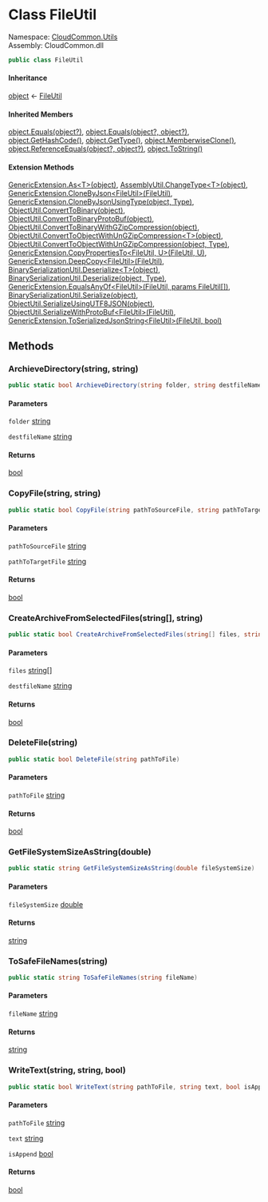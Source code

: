 #  Class FileUtil

Namespace: [CloudCommon.Utils](CloudCommon.Utils.md)  
Assembly: CloudCommon.dll  

```csharp
public class FileUtil
```

#### Inheritance

[object](https://learn.microsoft.com/dotnet/api/system.object) ← 
[FileUtil](CloudCommon.Utils.FileUtil.md)

#### Inherited Members

[object.Equals\(object?\)](https://learn.microsoft.com/dotnet/api/system.object.equals\#system\-object\-equals\(system\-object\)), 
[object.Equals\(object?, object?\)](https://learn.microsoft.com/dotnet/api/system.object.equals\#system\-object\-equals\(system\-object\-system\-object\)), 
[object.GetHashCode\(\)](https://learn.microsoft.com/dotnet/api/system.object.gethashcode), 
[object.GetType\(\)](https://learn.microsoft.com/dotnet/api/system.object.gettype), 
[object.MemberwiseClone\(\)](https://learn.microsoft.com/dotnet/api/system.object.memberwiseclone), 
[object.ReferenceEquals\(object?, object?\)](https://learn.microsoft.com/dotnet/api/system.object.referenceequals), 
[object.ToString\(\)](https://learn.microsoft.com/dotnet/api/system.object.tostring)

#### Extension Methods

[GenericExtension.As<T\>\(object\)](CloudCommon.Extensions.GenericExtension.md\#CloudCommon\_Extensions\_GenericExtension\_As\_\_1\_System\_Object\_), 
[AssemblyUtil.ChangeType<T\>\(object\)](CloudCommon.Utils.AssemblyUtil.md\#CloudCommon\_Utils\_AssemblyUtil\_ChangeType\_\_1\_System\_Object\_), 
[GenericExtension.CloneByJson<FileUtil\>\(FileUtil\)](CloudCommon.Extensions.GenericExtension.md\#CloudCommon\_Extensions\_GenericExtension\_CloneByJson\_\_1\_\_\_0\_), 
[GenericExtension.CloneByJsonUsingType\(object, Type\)](CloudCommon.Extensions.GenericExtension.md\#CloudCommon\_Extensions\_GenericExtension\_CloneByJsonUsingType\_System\_Object\_System\_Type\_), 
[ObjectUtil.ConvertToBinary\(object\)](CloudCommon.Utils.ObjectUtil.md\#CloudCommon\_Utils\_ObjectUtil\_ConvertToBinary\_System\_Object\_), 
[ObjectUtil.ConvertToBinaryProtoBuf\(object\)](CloudCommon.Utils.ObjectUtil.md\#CloudCommon\_Utils\_ObjectUtil\_ConvertToBinaryProtoBuf\_System\_Object\_), 
[ObjectUtil.ConvertToBinaryWithGZipCompression\(object\)](CloudCommon.Utils.ObjectUtil.md\#CloudCommon\_Utils\_ObjectUtil\_ConvertToBinaryWithGZipCompression\_System\_Object\_), 
[ObjectUtil.ConvertToObjectWithUnGZipCompression<T\>\(object\)](CloudCommon.Utils.ObjectUtil.md\#CloudCommon\_Utils\_ObjectUtil\_ConvertToObjectWithUnGZipCompression\_\_1\_System\_Object\_), 
[ObjectUtil.ConvertToObjectWithUnGZipCompression\(object, Type\)](CloudCommon.Utils.ObjectUtil.md\#CloudCommon\_Utils\_ObjectUtil\_ConvertToObjectWithUnGZipCompression\_System\_Object\_System\_Type\_), 
[GenericExtension.CopyPropertiesTo<FileUtil, U\>\(FileUtil, U\)](CloudCommon.Extensions.GenericExtension.md\#CloudCommon\_Extensions\_GenericExtension\_CopyPropertiesTo\_\_2\_\_\_0\_\_\_1\_), 
[GenericExtension.DeepCopy<FileUtil\>\(FileUtil\)](CloudCommon.Extensions.GenericExtension.md\#CloudCommon\_Extensions\_GenericExtension\_DeepCopy\_\_1\_\_\_0\_), 
[BinarySerializationUtil.Deserialize<T\>\(object\)](CloudCommon.Utils.BinarySerializationUtil.md\#CloudCommon\_Utils\_BinarySerializationUtil\_Deserialize\_\_1\_System\_Object\_), 
[BinarySerializationUtil.Deserialize\(object, Type\)](CloudCommon.Utils.BinarySerializationUtil.md\#CloudCommon\_Utils\_BinarySerializationUtil\_Deserialize\_System\_Object\_System\_Type\_), 
[GenericExtension.EqualsAnyOf<FileUtil\>\(FileUtil, params FileUtil\[\]\)](CloudCommon.Extensions.GenericExtension.md\#CloudCommon\_Extensions\_GenericExtension\_EqualsAnyOf\_\_1\_\_\_0\_\_\_0\_\_\_), 
[BinarySerializationUtil.Serialize\(object\)](CloudCommon.Utils.BinarySerializationUtil.md\#CloudCommon\_Utils\_BinarySerializationUtil\_Serialize\_System\_Object\_), 
[ObjectUtil.SerializeUsingUTF8JSON\(object\)](CloudCommon.Utils.ObjectUtil.md\#CloudCommon\_Utils\_ObjectUtil\_SerializeUsingUTF8JSON\_System\_Object\_), 
[ObjectUtil.SerializeWithProtoBuf<FileUtil\>\(FileUtil\)](CloudCommon.Utils.ObjectUtil.md\#CloudCommon\_Utils\_ObjectUtil\_SerializeWithProtoBuf\_\_1\_\_\_0\_), 
[GenericExtension.ToSerializedJsonString<FileUtil\>\(FileUtil, bool\)](CloudCommon.Extensions.GenericExtension.md\#CloudCommon\_Extensions\_GenericExtension\_ToSerializedJsonString\_\_1\_\_\_0\_System\_Boolean\_)

## Methods

###  ArchieveDirectory\(string, string\)

```csharp
public static bool ArchieveDirectory(string folder, string destfileName)
```

#### Parameters

`folder` [string](https://learn.microsoft.com/dotnet/api/system.string)

`destfileName` [string](https://learn.microsoft.com/dotnet/api/system.string)

#### Returns

 [bool](https://learn.microsoft.com/dotnet/api/system.boolean)

###  CopyFile\(string, string\)

```csharp
public static bool CopyFile(string pathToSourceFile, string pathToTargetFile)
```

#### Parameters

`pathToSourceFile` [string](https://learn.microsoft.com/dotnet/api/system.string)

`pathToTargetFile` [string](https://learn.microsoft.com/dotnet/api/system.string)

#### Returns

 [bool](https://learn.microsoft.com/dotnet/api/system.boolean)

###  CreateArchiveFromSelectedFiles\(string\[\], string\)

```csharp
public static bool CreateArchiveFromSelectedFiles(string[] files, string destfileName)
```

#### Parameters

`files` [string](https://learn.microsoft.com/dotnet/api/system.string)\[\]

`destfileName` [string](https://learn.microsoft.com/dotnet/api/system.string)

#### Returns

 [bool](https://learn.microsoft.com/dotnet/api/system.boolean)

###  DeleteFile\(string\)

```csharp
public static bool DeleteFile(string pathToFile)
```

#### Parameters

`pathToFile` [string](https://learn.microsoft.com/dotnet/api/system.string)

#### Returns

 [bool](https://learn.microsoft.com/dotnet/api/system.boolean)

###  GetFileSystemSizeAsString\(double\)

```csharp
public static string GetFileSystemSizeAsString(double fileSystemSize)
```

#### Parameters

`fileSystemSize` [double](https://learn.microsoft.com/dotnet/api/system.double)

#### Returns

 [string](https://learn.microsoft.com/dotnet/api/system.string)

###  ToSafeFileNames\(string\)

```csharp
public static string ToSafeFileNames(string fileName)
```

#### Parameters

`fileName` [string](https://learn.microsoft.com/dotnet/api/system.string)

#### Returns

 [string](https://learn.microsoft.com/dotnet/api/system.string)

###  WriteText\(string, string, bool\)

```csharp
public static bool WriteText(string pathToFile, string text, bool isAppend = true)
```

#### Parameters

`pathToFile` [string](https://learn.microsoft.com/dotnet/api/system.string)

`text` [string](https://learn.microsoft.com/dotnet/api/system.string)

`isAppend` [bool](https://learn.microsoft.com/dotnet/api/system.boolean)

#### Returns

 [bool](https://learn.microsoft.com/dotnet/api/system.boolean)

